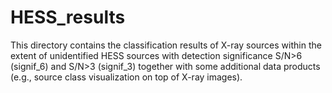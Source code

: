 # HESS_results

This directory contains the classification results of X-ray sources within the extent of unidentified HESS sources with detection significance S/N>6 (signif_6) and S/N>3 (signif_3) together  with some additional data products (e.g., source class visualization on top of X-ray images). 


